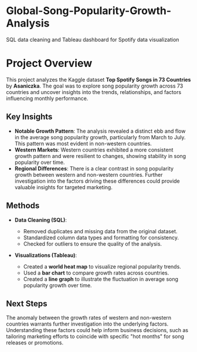 # Global-Song-Popularity-Growth-Analysis
SQL data cleaning and Tableau dashboard for Spotify data visualization 
# Project Overview

This project analyzes the Kaggle dataset **Top Spotify Songs in 73 Countries** by **Asaniczka**. The goal was to explore song popularity growth across 73 countries and uncover insights into the trends, relationships, and factors influencing monthly performance.

## Key Insights

- **Notable Growth Pattern**: The analysis revealed a distinct ebb and flow in the average song popularity growth, particularly from March to July. This pattern was most evident in non-western countries.
- **Western Markets**: Western countries exhibited a more consistent growth pattern and were resilient to changes, showing stability in song popularity over time.
- **Regional Differences**: There is a clear contrast in song popularity growth between western and non-western countries. Further investigation into the factors driving these differences could provide valuable insights for targeted marketing.

## Methods

- **Data Cleaning (SQL)**:  
  - Removed duplicates and missing data from the original dataset.
  - Standardized column data types and formatting for consistency.
  - Checked for outliers to ensure the quality of the analysis.

- **Visualizations (Tableau)**:  
  - Created a **world heat map** to visualize regional popularity trends.
  - Used a **bar chart** to compare growth rates across countries.
  - Created a **line graph** to illustrate the fluctuation in average song popularity growth over time.

## Next Steps

The anomaly between the growth rates of western and non-western countries warrants further investigation into the underlying factors. Understanding these factors could help inform business decisions, such as tailoring marketing efforts to coincide with specific "hot months" for song releases or promotions.
